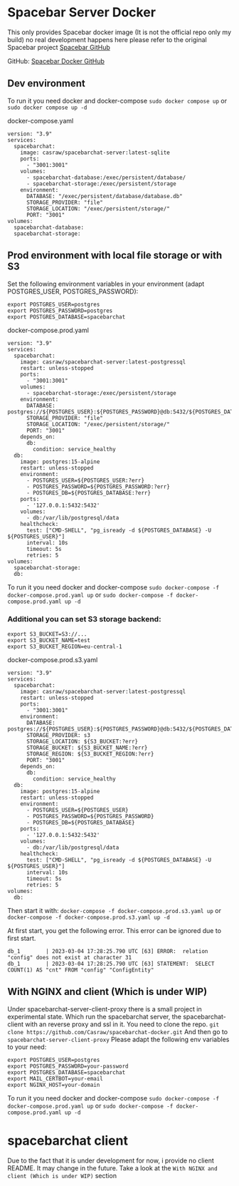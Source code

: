 # Spacebar Server Docker
This only provides Spacebar docker image (It is not the official repo only my build) no real development happens here please refer to the original Spacebar project [Spacebar GitHub](https://github.com/spacebarchat)

GitHub: [Spacebar Docker GitHub](https://github.com/Casraw/spacebarchat-docker)

## Dev environment

To run it you need docker and docker-compose
`sudo docker compose up` or `sudo docker compose up -d`

docker-compose.yaml
```
version: "3.9"
services:
  spacebarchat:
    image: casraw/spacebarchat-server:latest-sqlite
    ports:
      - "3001:3001"
    volumes:
      - spacebarchat-database:/exec/persistent/database/
      - spacebarchat-storage:/exec/persistent/storage
    environment:
      DATABASE: "/exec/persistent/database/database.db"
      STORAGE_PROVIDER: "file"
      STORAGE_LOCATION: "/exec/persistent/storage/"
      PORT: "3001"
volumes:
  spacebarchat-database:
  spacebarchat-storage:
```

## Prod environment with local file storage or with S3

Set the following environment variables in your environment (adapt POSTGRES_USER, POSTGRES_PASSWORD):

```
export POSTGRES_USER=postgres
export POSTGRES_PASSWORD=postgres
export POSTGRES_DATABASE=spacebarchat
```
docker-compose.prod.yaml
```
version: "3.9"
services:
  spacebarchat:
    image: casraw/spacebarchat-server:latest-postgressql
    restart: unless-stopped
    ports:
      - "3001:3001"
    volumes:
      - spacebarchat-storage:/exec/persistent/storage
    environment:
      DATABASE: postgres://${POSTGRES_USER}:${POSTGRES_PASSWORD}@db:5432/${POSTGRES_DATABASE}
      STORAGE_PROVIDER: "file"
      STORAGE_LOCATION: "/exec/persistent/storage/"
      PORT: "3001"
    depends_on:
      db:
        condition: service_healthy
  db:
    image: postgres:15-alpine
    restart: unless-stopped
    environment:
      - POSTGRES_USER=${POSTGRES_USER:?err}
      - POSTGRES_PASSWORD=${POSTGRES_PASSWORD:?err}
      - POSTGRES_DB=${POSTGRES_DATABASE:?err}
    ports:
      - '127.0.0.1:5432:5432'
    volumes: 
      - db:/var/lib/postgresql/data
    healthcheck:
      test: ["CMD-SHELL", "pg_isready -d ${POSTGRES_DATABASE} -U ${POSTGRES_USER}"]
      interval: 10s
      timeout: 5s
      retries: 5
volumes:
  spacebarchat-storage:
  db:
```
To run it you need docker and docker-compose
`sudo docker-compose -f docker-compose.prod.yaml up` or `sudo docker-compose -f docker-compose.prod.yaml up -d`

### Additional you can set S3 storage backend:

```
export S3_BUCKET=S3://...
export S3_BUCKET_NAME=test
export S3_BUCKET_REGION=eu-central-1
```

docker-compose.prod.s3.yaml
```
version: "3.9"
services:
  spacebarchat:
    image: casraw/spacebarchat-server:latest-postgressql
    restart: unless-stopped
    ports:
      - "3001:3001"
    environment:
      DATABASE: postgres://${POSTGRES_USER}:${POSTGRES_PASSWORD}@db:5432/${POSTGRES_DATABASE}
      STORAGE_PROVIDER: s3
      STORAGE_LOCATION: ${S3_BUCKET:?err}
      STORAGE_BUCKET: ${S3_BUCKET_NAME:?err}
      STORAGE_REGION: ${S3_BUCKET_REGION:?err}
      PORT: "3001"
    depends_on:
      db:
        condition: service_healthy
  db:
    image: postgres:15-alpine
    restart: unless-stopped
    environment:
      - POSTGRES_USER=${POSTGRES_USER}
      - POSTGRES_PASSWORD=${POSTGRES_PASSWORD}
      - POSTGRES_DB=${POSTGRES_DATABASE}
    ports:
      - '127.0.0.1:5432:5432'
    volumes: 
      - db:/var/lib/postgresql/data
    healthcheck:
      test: ["CMD-SHELL", "pg_isready -d ${POSTGRES_DATABASE} -U ${POSTGRES_USER}"]
      interval: 10s
      timeout: 5s
      retries: 5
volumes:
  db:
```

Then start it with: `docker-compose -f docker-compose.prod.s3.yaml up` or `docker-compose -f docker-compose.prod.s3.yaml up -d`

At first start, you get the following error. This error can be ignored due to first start.

```
db_1        | 2023-03-04 17:28:25.790 UTC [63] ERROR:  relation "config" does not exist at character 31
db_1        | 2023-03-04 17:28:25.790 UTC [63] STATEMENT:  SELECT COUNT(1) AS "cnt" FROM "config" "ConfigEntity"
```

## With NGINX and client (Which is under WIP)

Under spacebarchat-server-client-proxy there is a small project in experimental state. Which run the spacebarchat server, the spacebarchat-client with an reverse proxy and ssl in it.
You need to clone the repo.
`git clone https://github.com/Casraw/spacebarchat-docker.git`
And then go to `spacebarchat-server-client-proxy`
Please adapt the following env variables to your need:

```
export POSTGRES_USER=postgres
export POSTGRES_PASSWORD=your-password
export POSTGRES_DATABASE=spacebarchat
export MAIL_CERTBOT=your-email
export NGINX_HOST=your-domain
```

To run it you need docker and docker-compose
`sudo docker-compose -f docker-compose.prod.yaml up` or `sudo docker-compose -f docker-compose.prod.yaml up -d`

# spacebarchat client

Due to the fact that it is under development for now, i provide no client README. It may change in the future. Take a look at the `With NGINX and client (Which is under WIP)` section